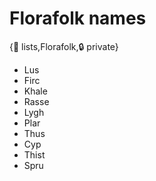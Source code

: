 # Florafolk names

{📝 lists,Florafolk,🔒 private}

- Lus
- Firc
- Khale
- Rasse
- Lygh
- Plar
- Thus
- Cyp
- Thist
- Spru

